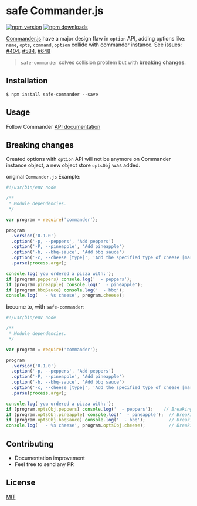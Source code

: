 # safe Commander.js

[![npm version](https://badge.fury.io/js/safe-commander.svg)](https://badge.fury.io/js/npmclean)
[![npm downloads](https://img.shields.io/npm/dm/safe-commander.svg?style=flat-square)](https://www.npmjs.com/package/safe-commander)

  [Commander.js](https://github.com/tj/commander.js/) have a major design flaw in `option` API, adding options like: `name`, `opts`, `command`, `option` collide with commander instance. See issues: [#404](https://github.com/tj/commander.js/issues/404), [#584](https://github.com/tj/commander.js/issues/584), [#648](https://github.com/tj/commander.js/issues/648)

> `safe-commander` solves collision problem but with **breaking changes**.


## Installation
    $ npm install safe-commander --save

## Usage
Follow Commander [API documentation](http://tj.github.com/commander.js/)

## Breaking changes
Created options with `option` API will not be anymore on Commander instance object, a new object store `optsObj` was added.

original `Commander.js` Example:
```js
#!/usr/bin/env node

/**
 * Module dependencies.
 */

var program = require('commander');

program
  .version('0.1.0')
  .option('-p, --peppers', 'Add peppers')
  .option('-P, --pineapple', 'Add pineapple')
  .option('-b, --bbq-sauce', 'Add bbq sauce')
  .option('-c, --cheese [type]', 'Add the specified type of cheese [marble]', 'marble')
  .parse(process.argv);

console.log('you ordered a pizza with:');
if (program.peppers) console.log('  - peppers');
if (program.pineapple) console.log('  - pineapple');
if (program.bbqSauce) console.log('  - bbq');
console.log('  - %s cheese', program.cheese);
```

become to, with `safe-commander`:
```js
#!/usr/bin/env node

/**
 * Module dependencies.
 */

var program = require('commander');

program
  .version('0.1.0')
  .option('-p, --peppers', 'Add peppers')
  .option('-P, --pineapple', 'Add pineapple')
  .option('-b, --bbq-sauce', 'Add bbq sauce')
  .option('-c, --cheese [type]', 'Add the specified type of cheese [marble]', 'marble')
  .parse(process.argv);

console.log('you ordered a pizza with:');
if (program.optsObj.peppers) console.log('  - peppers');    // Breaking change!
if (program.optsObj.pineapple) console.log('  - pineapple');  // Breaking change!
if (program.optsObj.bbqSauce) console.log('  - bbq');         // Breaking change!
console.log('  - %s cheese', program.optsObj.cheese);         // Breaking change!
```

## Contributing

* Documentation improvement
* Feel free to send any PR

## License

[MIT][mit-license]

[mit-license]:./LICENSE
